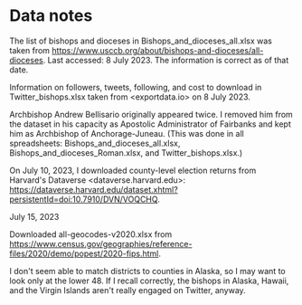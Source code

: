 # Data notes

The list of bishops and dioceses in Bishops_and_dioceses_all.xlsx was taken from <https://www.usccb.org/about/bishops-and-dioceses/all-dioceses>. Last accessed: 8 July 2023. The information is correct as of that date.

Information on followers, tweets, following, and cost to download in Twitter_bishops.xlsx taken from <exportdata.io> on 8 July 2023.

Archbishop Andrew Bellisario originally appeared twice. I removed him from the dataset in his capacity as Apostolic Administrator of Fairbanks and kept him as Archbishop of Anchorage-Juneau. (This was done in all spreadsheets: Bishops_and_dioceses_all.xlsx, Bishops_and_dioceses_Roman.xlsx, and Twitter_bishops.xlsx.)

On July 10, 2023, I downloaded county-level election returns from Harvard's Dataverse <dataverse.harvard.edu>: <https://dataverse.harvard.edu/dataset.xhtml?persistentId=doi:10.7910/DVN/VOQCHQ>.

July 15, 2023

Downloaded all-geocodes-v2020.xlsx from <https://www.census.gov/geographies/reference-files/2020/demo/popest/2020-fips.html>.

I don't seem able to match districts to counties in Alaska, so I may want to look only at the lower 48. If I recall correctly, the bishops in Alaska, Hawaii, and the Virgin Islands aren't really engaged on Twitter, anyway.
